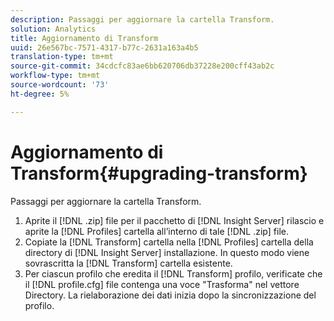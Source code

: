 ```yaml
---
description: Passaggi per aggiornare la cartella Transform.
solution: Analytics
title: Aggiornamento di Transform
uuid: 26e567bc-7571-4317-b77c-2631a163a4b5
translation-type: tm+mt
source-git-commit: 34cdcfc83ae6bb620706db37228e200cff43ab2c
workflow-type: tm+mt
source-wordcount: '73'
ht-degree: 5%

---
```



# Aggiornamento di Transform{#upgrading-transform}

Passaggi per aggiornare la cartella Transform.

1. Aprite il [!DNL .zip] file per il pacchetto di [!DNL Insight Server] rilascio e aprite la [!DNL Profiles] cartella all’interno di tale [!DNL .zip] file.
1. Copiate la [!DNL Transform] cartella nella [!DNL Profiles] cartella della directory di [!DNL Insight Server] installazione. In questo modo viene sovrascritta la [!DNL Transform] cartella esistente.
1. Per ciascun profilo che eredita il [!DNL Transform] profilo, verificate che il [!DNL profile.cfg] file contenga una voce &quot;Trasforma&quot; nel vettore Directory.
La rielaborazione dei dati inizia dopo la sincronizzazione del profilo.
